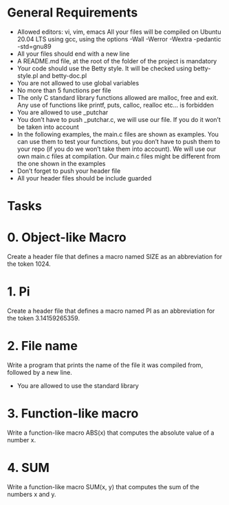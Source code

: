 # General Requirements

* Allowed editors: vi, vim, emacs
All your files will be compiled on Ubuntu 20.04 LTS using gcc, using the options -Wall -Werror -Wextra -pedantic -std=gnu89
* All your files should end with a new line
* A README.md file, at the root of the folder of the project is mandatory
* Your code should use the Betty style. It will be checked using betty-style.pl and betty-doc.pl
* You are not allowed to use global variables
* No more than 5 functions per file
* The only C standard library functions allowed are malloc, free and exit. Any use of functions like printf, puts, calloc, realloc etc… is forbidden
* You are allowed to use _putchar
* You don’t have to push _putchar.c, we will use our file. If you do it won’t be taken into account
* In the following examples, the main.c files are shown as examples. You can use them to test your functions, but you don’t have to push them to your repo (if you do we won’t take them into account). We will use our own main.c files at compilation. Our main.c files might be different from the one shown in the examples
* Don’t forget to push your header file
* All your header files should be include guarded

# Tasks

# 0. Object-like Macro
Create a header file that defines a macro named SIZE as an abbreviation for the token 1024.

# 1. Pi
Create a header file that defines a macro named PI as an abbreviation for the token 3.14159265359.

# 2. File name
Write a program that prints the name of the file it was compiled from, followed by a new line.

* You are allowed to use the standard library

# 3. Function-like macro
Write a function-like macro ABS(x) that computes the absolute value of a number x.

# 4. SUM
Write a function-like macro SUM(x, y) that computes the sum of the numbers x and y.

# 
